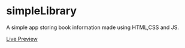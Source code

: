 # simpleLibrary
A simple app storing book information made using HTML,CSS and JS.

[Live Preview](https://serendipityq.github.io/simpleLibrary/)
